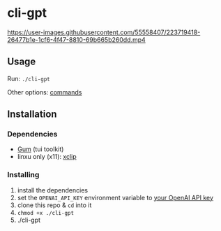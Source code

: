 # cli-gpt

https://user-images.githubusercontent.com/55558407/223719418-26477b1e-1cf6-4f47-8810-69b665b260dd.mp4

## Usage

Run: `./cli-gpt`

Other options: [commands](./commands.md)

## Installation

### Dependencies

- [Gum](https://github.com/charmbracelet/gum) (tui toolkit)
- linxu only (x11): [xclip](https://github.com/astrand/xclip)

### Installing

1. install the dependencies
2. set the `OPENAI_API_KEY` environment variable to [your OpenAI API key](https://help.openai.com/en/articles/4936850-where-do-i-find-my-secret-api-key)
3. clone this repo & `cd` into it
4. `chmod +x ./cli-gpt`
5. ./cli-gpt
